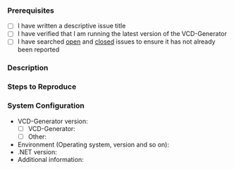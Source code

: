 ### Prerequisites

- [ ] I have written a descriptive issue title
- [ ] I have verified that I am running the latest version of the VCD-Generator
- [ ] I have searched [open](https://github.com/STARIONGROUP/VCD-Generator/issues) and [closed](https://github.com/STARIONGROUP/VCD-Generator/issues?q=is%3Aissue+is%3Aclosed) issues to ensure it has not already been reported

### Description
<!-- A description of the bug or feature -->

### Steps to Reproduce
<!-- List of steps, sample code, failing test or link to a project that reproduces the behavior -->

### System Configuration
<!-- Tell us about the environment where you are experiencing the bug -->

- VCD-Generator version:
  - [ ] VCD-Generator:         
  - [ ] Other:              
- Environment (Operating system, version and so on):
- .NET version:
- Additional information:

<!-- Thanks for reporting the issue to VCD-Generator! -->